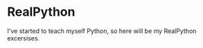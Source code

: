 RealPython
==========

I've started to teach myself Python, so here will be my RealPython excersises.
